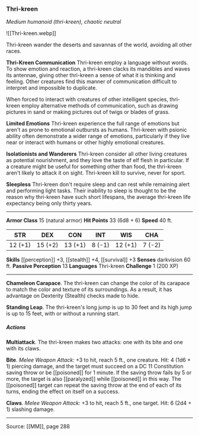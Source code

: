 ### Thri-kreen
_Medium humanoid (thri-kreen), chaotic neutral_

![[Thri-kreen.webp]]

Thri-kreen wander the deserts and savannas of the world, avoiding all other races.

**Thri-Kreen Communication** Thri-kreen employ a language without words. To show emotion and reaction, a thri-kreen clacks its mandibles and waves its antennae, giving other thri-kreen a sense of what it is thinking and feeling. Other creatures find this manner of communication difficult to interpret and impossible to duplicate.

When forced to interact with creatures of other intelligent species, thri-kreen employ alternative methods of communication, such as drawing pictures in sand or making pictures out of twigs or blades of grass.


**Limited Emotions** Thri-kreen experience the full range of emotions but aren't as prone to emotional outbursts as humans. Thri-kreen with psionic ability often demonstrate a wider range of emotions, particularly if they live near or interact with humans or other highly emotional creatures.


**Isolationists and Wanderers** Thri-kreen consider all other living creatures as potential nourishment, and they love the taste of elf flesh in particular. If a creature might be useful for something other than food, the thri-kreen aren't likely to attack it on sight. Thri-kreen kill to survive, never for sport.


**Sleepless** Thri-kreen don't require sleep and can rest while remaining alert and performing light tasks. Their inability to sleep is thought to be the reason why thri-kreen have such short lifespans, the average thri-kreen life expectancy being only thirty years.






---

**Armor Class** 15 (natural armor)
**Hit Points** 33 (6d8 + 6)
**Speed** 40 ft.

| STR     | DEX     | CON     | INT     | WIS     | CHA     |
|---------|---------|---------|---------|---------|---------|
| 12 (+1) | 15 (+2) | 13 (+1) | 8 (-1) | 12 (+1) | 7 (-2) |

**Skills** [[perception]] +3, [[stealth]] +4, [[survival]] +3
**Senses** darkvision 60 ft.
**Passive Perception** 13
**Languages** Thri-kreen
**Challenge** 1 (200 XP)

---

**Chameleon Carapace**. The thri-kreen can change the color of its carapace to match the color and texture of its surroundings. As a result, it has advantage on Dexterity (Stealth) checks made to hide.

**Standing Leap**. The thri-kreen's long jump is up to 30 feet and its high jump is up to 15 feet, with or without a running start.

##### Actions
**Multiattack**. The thri-kreen makes two attacks: one with its bite and one with its claws.

**Bite**. _Melee Weapon Attack:_ +3 to hit, reach 5 ft., one creature. Hit: 4 (1d6 + 1) piercing damage, and the target must succeed on a DC 11 Constitution saving throw or be [[poisoned]] for 1 minute. If the saving throw fails by 5 or more, the target is also [[paralyzed]] while [[poisoned]] in this way. The [[poisoned]] target can repeat the saving throw at the end of each of its turns, ending the effect on itself on a success.

**Claws**. _Melee Weapon Attack:_ +3 to hit, reach 5 ft., one target. Hit: 6 (2d4 + 1) slashing damage.


---

Source: [[MM]], page 288